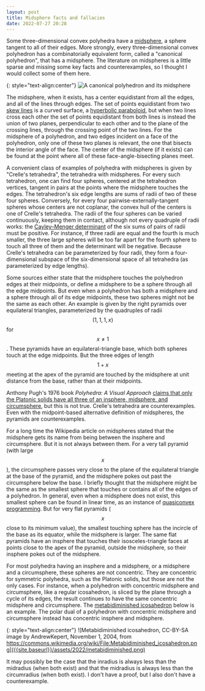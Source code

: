 ```yaml
---
layout: post
title: Midsphere facts and fallacies
date: 2022-07-27 20:28
---
```

Some three-dimensional convex polyhedra have a [midsphere](https://en.wikipedia.org/wiki/Midsphere), a sphere tangent to all of their edges. More strongly, every three-dimensional convex polyhedron has a combinatorially equivalent form, called a "canonical polyhedron", that has a midsphere. The literature on midspheres is a little sparse and missing some key facts and counterexamples, so I thought I would collect some of them here.

{: style="text-align:center"}
![A canonical polyhedron and its midsphere]({{site.baseurl}}/assets/2017/midsphere.png)

The midsphere, when it exists, has a center equidistant from all the edges, and all of the lines through edges. The set of points equidistant from two [skew lines](https://en.wikipedia.org/wiki/Skew_lines) is a curved surface, a [hyperbolic paraboloid](https://en.wikipedia.org/wiki/Paraboloid), but when two lines cross each other the set of points equidistant from both lines is instead the union of two planes, perpendicular to each other and to the plane of the crossing lines, through the crossing point of the two lines. For the midsphere of a polyhedron, and two edges incident on a face of the polyhedron, only one of these two planes is relevant, the one that bisects the interior angle of the face. The center of the midsphere (if it exists) can be found at the point where all of these face-angle-bisecting planes meet.

A convenient class of examples of polyhedra with midspheres is given by "Crelle's tetrahedra", the tetrahedra with midspheres. For every such tetrahedron, one can find four spheres, centered at the tetrahedron vertices, tangent in pairs at the points where the midsphere touches the edges. The tetrahedron's six edge lengths are sums of radii of two of these four spheres. Conversely, for every four pairwise-externally-tangent spheres whose centers are not coplanar, the convex hull of the centers is one of Crelle's tetrahedra. The radii of the four spheres can be varied continuously, keeping them in contact, although not every quadruple of radii works: the [Cayley–Menger determinant](https://en.wikipedia.org/wiki/Cayley%E2%80%93Menger_determinant) of the six sums of pairs of radii must be positive. For instance, if three radii are equal and the fourth is much smaller, the three large spheres will be too far apart for the fourth sphere to touch all three of them and the determinant will be negative. Because Crelle's tetrahedra can be parameterized by four radii, they form a four-dimensional subspace of the six-dimensional space of all tetrahedra (as parameterized by edge lengths).

Some sources either state that the midsphere touches the polyhedron edges at their midpoints, or define a midsphere to be a sphere through all the edge midpoints. But even when a polyhedron has both a midsphere and a sphere through all of its edge midpoints, these two spheres might not be the same as each other. An example is given by the right pyramids over equilateral triangles, parameterized by the quadruples of radii $$(1,1,1,x)$$ for $$x\ne 1$$. These pyramids have an equilateral-triangle base, which both spheres touch at the edge midpoints. But the three edges of length $$1+x$$ meeting at the apex of the pyramid are touched by the midsphere at unit distance from the base, rather than at their midpoints.

Anthony Pugh's 1976 book _Polyhedra: A Visual Approach_ [claims that only the Platonic solids have all three of an insphere, midsphere, and circumsphere](https://books.google.com/books?id=IDDxpYQTR7kC&pg=PA4), but this is not true. Crelle's tetrahedra are counterexamples. Even with the midpoint-based alternative definition of midspheres, the pyramids are counterexamples.

For a long time the Wikipedia article on midspheres stated that the midsphere gets its name from being between the insphere and circumsphere. But it is not always between them. For a very tall pyramid (with large $$x$$), the circumsphere passes very close to the plane of the equilateral triangle at the base of the pyramid, and the midsphere pokes out past the circumsphere below the base. I briefly thought that the midsphere might be the same as the smallest sphere that touches or contains all of the edges of a polyhedron. In general, even when a midsphere does not exist, this smallest sphere can be found in linear time, as an instance of [quasiconvex programming](https://arxiv.org/abs/cs.CG/0412046). But for very flat pyramids ($$x$$ close to its minimum value), the smallest touching sphere has the incircle of the base as its equator, while the midsphere is larger. The same flat pyramids have an insphere that touches their isosceles-triangle faces at points close to the apex of the pyramid, outside the midsphere, so their insphere pokes out of the midsphere.

For most polyhedra having an insphere and a midsphere, or a midsphere and a circumsphere, these spheres are not concentric. They are concentric for symmetric polyhedra, such as the Platonic solids, but those are not the only cases. For instance, when a polyhedron with concentric midsphere and circumsphere, like a regular icosahedron, is sliced by the plane through a cycle of its edges, the result continues to have the same concentric midsphere and circumsphere. The [metabidiminished icosahedron](https://en.wikipedia.org/wiki/Metabidiminished_icosahedron) below is an example. The polar dual of a polyhedron with concentric midsphere and circumsphere instead has concentric insphere and midsphere.

{: style="text-align:center"}
![Metabidiminished icosahedron, CC-BY-SA image by AndrewKepert, November 1, 2004, from https://commons.wikimedia.org/wiki/File:Metabidiminished_icosahedron.png]({{site.baseurl}}/assets/2022/metabidiminished.png)

It may possibly be the case that the inradius is always less than the midradius (when both exist) and that the midradius is always less than the circumradius (when both exist). I don't have a proof, but I also don't have a counterexample.